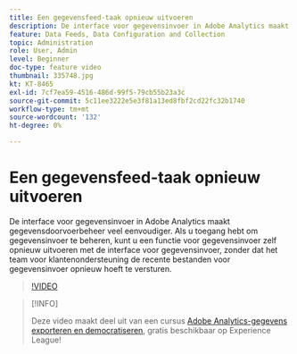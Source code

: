 ```yaml
---
title: Een gegevensfeed-taak opnieuw uitvoeren
description: De interface voor gegevensinvoer in Adobe Analytics maakt gegevensdoorvoerbeheer veel eenvoudiger. Als u toegang hebt om gegevensinvoer te beheren, kunt u een functie voor gegevensinvoer zelf opnieuw uitvoeren met de interface voor gegevensinvoer, zonder dat het team voor klantenondersteuning de recente bestanden voor gegevensinvoer opnieuw hoeft te versturen.
feature: Data Feeds, Data Configuration and Collection
topic: Administration
role: User, Admin
level: Beginner
doc-type: feature video
thumbnail: 335748.jpg
kt: KT-8465
exl-id: 7cf7ea59-4516-486d-99f5-79cb55b23a3c
source-git-commit: 5c11ee3222e5e3f81a13ed8fbf2cd22fc32b1740
workflow-type: tm+mt
source-wordcount: '132'
ht-degree: 0%

---
```


# Een gegevensfeed-taak opnieuw uitvoeren

De interface voor gegevensinvoer in Adobe Analytics maakt gegevensdoorvoerbeheer veel eenvoudiger. Als u toegang hebt om gegevensinvoer te beheren, kunt u een functie voor gegevensinvoer zelf opnieuw uitvoeren met de interface voor gegevensinvoer, zonder dat het team voor klantenondersteuning de recente bestanden voor gegevensinvoer opnieuw hoeft te versturen.

>[!VIDEO](https://video.tv.adobe.com/v/335748/?quality=12&learn=on)

>[!INFO]
>
> Deze video maakt deel uit van een cursus [Adobe Analytics-gegevens exporteren en democratiseren](https://experienceleague.adobe.com/?recommended=Analytics-A-1-2022.1.democratizing), gratis beschikbaar op Experience League!